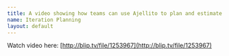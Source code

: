 ```yaml
---
title: A video showing how teams can use Ajellito to plan and estimate work for an iteration.
name: Iteration Planning
layout: default
---
```

Watch video here:
[http://blip.tv/file/1253967](http://blip.tv/file/1253967)



